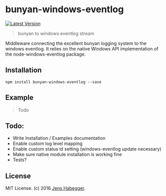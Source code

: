 # bunyan-windows-eventlog

[![Latest Version](https://img.shields.io/npm/v/bunyan-windows-eventlog.svg?style=flat-square)](https://npmjs.org/package/bunyan-windows-eventlog)

> bunyan to windows eventlog stream

Middleware connecting the excellent bunyan logging system to the windows eventlog. It relies on the native Windows API implementation of the node-windows-eventlog package. 

## Installation

    npm install bunyan-windows-eventlog --save 

## Example

> Todo

## Todo:

* Write Installation / Examples documentation
* Enable custom log level mapping
* Enable custom status id setting (windows-eventlog update necessary)
* Make sure native module installation is working fine
* Tests?

## License

MIT License. (c) 2016 [Jens Habegger](jfc.habegger@gmail.com).